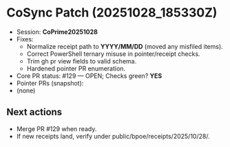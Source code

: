 # CoSync Patch (20251028_185330Z)

- Session: **CoPrime20251028**
- Fixes:
  - Normalize receipt path to **YYYY/MM/DD** (moved any misfiled items).
  - Correct PowerShell ternary misuse in pointer/receipt checks.
  - Trim gh pr view fields to valid schema.
  - Hardened pointer PR enumeration.
- Core PR status: #129 — OPEN; Checks green? **YES**
- Pointer PRs (snapshot):
- (none)

## Next actions
- Merge PR #129 when ready.
- If new receipts land, verify under public/bpoe/receipts/2025/10/28/.
